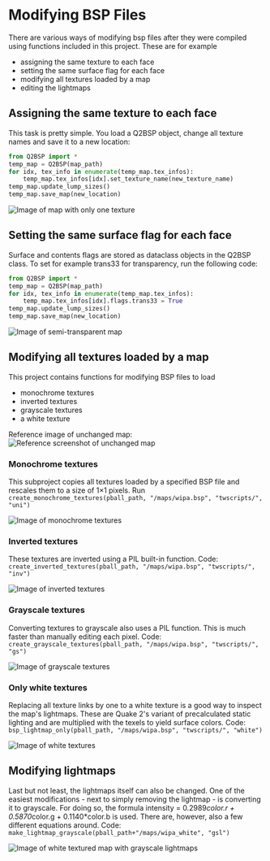 # Modifying BSP Files
There are various ways of modifying bsp files after they were compiled using functions
included in this project. These are for example
- assigning the same texture to each face
- setting the same surface flag for each face
- modifying all textures loaded by a map
- editing the lightmaps

## Assigning the same texture to each face
This task is pretty simple. You load a Q2BSP object, change all texture names and
save it to a new location:
```python
from Q2BSP import *
temp_map = Q2BSP(map_path)
for idx, tex_info in enumerate(temp_map.tex_infos):
    temp_map.tex_infos[idx].set_texture_name(new_texture_name)
temp_map.update_lump_sizes()
temp_map.save_map(new_location)
```

![Image of map with only one texture](../imgs/same_texture.jpg)

## Setting the same surface flag for each face
Surface and contents flags are stored as dataclass objects in the Q2BSP class.
To set for example trans33 for transparency, run the following code:

```python
from Q2BSP import *
temp_map = Q2BSP(map_path)
for idx, tex_info in enumerate(temp_map.tex_infos):
    temp_map.tex_infos[idx].flags.trans33 = True
temp_map.update_lump_sizes()
temp_map.save_map(new_location)
```

![Image of semi-transparent map](../imgs/transparent_surfaces.jpg)

## Modifying all textures loaded by a map
This project contains functions for modifying BSP files to load
- monochrome textures
- inverted textures
- grayscale textures
- a white texture

Reference image of unchanged map:
![Reference screenshot of unchanged map](../imgs/unchanged_map.jpg)

### Monochrome textures
This subproject copies all textures loaded by a specified BSP file and rescales
them to a size of 1×1 pixels. Run `create_monochrome_textures(pball_path, "/maps/wipa.bsp", "twscripts/", "uni")`

![Image of monochrome textures](../imgs/monochrome_textures.jpg)

### Inverted textures
These textures are inverted using a PIL built-in function. 
Code: `create_inverted_textures(pball_path, "/maps/wipa.bsp", "twscripts/", "inv")`

![Image of inverted textures](../imgs/inverted_textures.jpg)

### Grayscale textures
Converting textures to grayscale also uses a PIL function. This is much faster
than manually editing each pixel.
Code: `create_grayscale_textures(pball_path, "/maps/wipa.bsp", "twscripts/", "gs")`

![Image of grayscale textures](../imgs/grayscale_textures.jpg)

### Only white textures
Replacing all texture links by one to a white texture is a good way to inspect
the map's lightmaps. These are Quake 2's variant of precalculated static lighting and are multiplied
with the texels to yield surface colors.
Code: `bsp_lightmap_only(pball_path, "/maps/wipa.bsp", "twscripts/", "white")`

![Image of white textures](../imgs/only_white_texture.jpg)

## Modifying lightmaps
Last but not least, the lightmaps itself can also be changed. One of the easiest
modifications - next to simply removing the lightmap - is converting it to grayscale.
For doing so, the formula intensity = 0.2989*color.r + 0.5870*color.g + 0.1140*color.b
is used. There are, however, also a few different equations around.
Code: `make_lightmap_grayscale(pball_path+"/maps/wipa_white", "gsl")`

![Image of white textured map with grayscale lightmaps](../imgs/grayscale_lightmap.jpg)